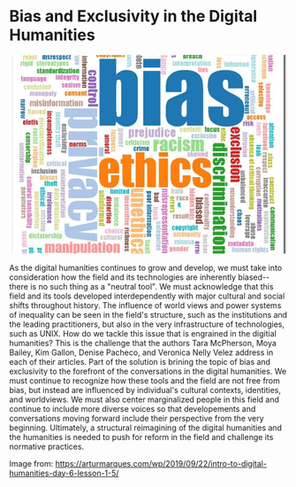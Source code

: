 # Bias and Exclusivity in the Digital Humanities

![Word Cloud on Bias and Ethics](bias_cloud.jpeg)

As the digital humanities continues to grow and develop, we must take into consideration how the field and its technologies are inherently biased--there is no such thing as a "neutral tool". We must acknowledge that this field and its tools developed interdependently with major cultural and social shifts throughout history. The influence of world views and power systems of inequality can be seen in the field's structure, such as the institutions and the leading practitioners, but also in the very infrastructure of technologies, such as UNIX. How do we tackle this issue that is engrained in the digitial humanities? This is the challenge that the authors Tara McPherson, Moya Bailey, Kim Gallon, Denise Pacheco, and Veronica Nelly Velez address in each of their articles. Part of the solution is brining the topic of bias and exclusivity to the forefront of the conversations in the digital humanities. We must continue to recognize how these tools and the field are not free from bias, but instead are influenced by individual's cultural contexts, identities, and worldviews. We must also center marginalized people in this field and continue to include more diverse voices so that developements and conversations moving forward include their perspective from the very beginning. Ultimately, a structural reimagining of the digital humanities and the humanities is needed to push for reform in the field and challenge its normative practices. 


Image from: https://arturmarques.com/wp/2019/09/22/intro-to-digital-humanities-day-6-lesson-1-5/ 
